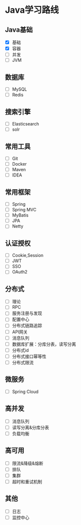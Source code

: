 # Java学习路线

## Java基础

- [x] 基础
- [x] 容器
- [ ] 并发
- [ ] JVM

## 数据库

- [ ] MySQL
- [ ] Redis

## 搜索引擎

- [ ] Elasticsearch
- [ ] solr

## 常用工具

- [ ] Git
- [ ] Docker
- [ ] Maven
- [ ] IDEA

## 常用框架

- [ ] Spring
- [ ] Spring MVC
- [ ] MyBatis
- [ ] JPA
- [ ] Netty

## 认证授权

- [ ] Cookie,Session
- [ ] JWT
- [ ] SSO
- [ ] OAuth2

## 分布式

- [ ] 理论
- [ ] RPC
- [ ] 服务注册与发现
- [ ] 配置中心
- [ ] 分布式链路追踪
- [ ] API网关
- [ ] 消息队列
- [ ] 数据库扩展：分库分表，读写分离
- [ ] 分布式id
- [ ] 分布式接口幂等性
- [ ] 分布式限流

## 微服务

- [ ] Spring Cloud

## 高并发

- [ ] 消息队列
- [ ] 读写分离&分库分表
- [ ] 负载均衡

## 高可用

- [ ] 限流&降级&熔断
- [ ] 排队
- [ ] 集群
- [ ] 超时和重试机制

## 其他

- [ ] 日志
- [ ] 监控中心
